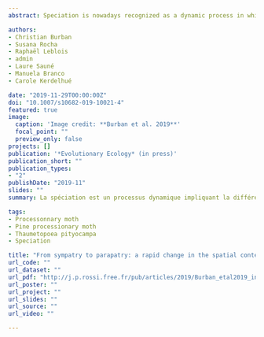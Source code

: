 ```yaml
---
abstract: Speciation is nowadays recognized as a dynamic process in which the respective roles of forces driving ecological differentiation and reproductive isolation can change through time and space. Incipient speciation events are particularly useful to follow such processes that are not tractable when considering well-differentiated taxa. A promising case study was discovered in the pine processionary moth, Thaumetopoea pityocampa, a Mediterranean defoliator of Pinus species, for which allochrony acting as an automatic magic trait was recognized as the major driver of an incipient speciation process. In Portugal, a unique population with a shifted phenology, known as the summer population (SP), co-occurs with a population following the typical life cycle, known as the winter population (WP). We monitored male activity of both populations in the Leiria region, i.e. over the whole SP distribution range using a systematic sampling along two transects, and studied Portuguese WPs at a larger geographical scale to explore their genetic diversity and spatial pattern of differentiation. Results showed that the WPs were genetically more diverse than the SP, with a strong pattern of isolation by distance both at large and small spatial scales, while the SP was very homogeneous over its whole range, without signature of its recent spatial expansion. Contrary to our expectations, no F1 hybrids were identified, even though we found an extended flight period of the SP, overlapping with the beginning of the WP reproductive period. Interestingly, the SP was found to be mostly limited to the sea shore where the WP is now scarce or absent, which could suggest competitive exclusion. Once clearly occurring in a sympatric context, the allochronic differentiation tends to develop nowadays in parapatry. 

authors:
- Christian Burban
- Susana Rocha
- Raphaël Leblois
- admin
- Laure Sauné
- Manuela Branco
- Carole Kerdelhué

date: "2019-11-29T00:00:00Z"
doi: "10.1007/s10682-019-10021-4"
featured: true
image: 
  caption: 'Image credit: **Burban et al. 2019**' 
  focal_point: ""
  preview_only: false
projects: []
publication: '*Evolutionary Ecology* (in press)'
publication_short: ""
publication_types:
- "2"
publishDate: "2019-11"
slides: ""
summary: La spéciation est un processus dynamique impliquant la différenciation écologique et l'isolement reproductif. Le rôle de ces différentes forces peut varier au cours du temps. Nous avons étudié un cas particulier chez la processionnaire du pin, Thaumetopoea pityocampa, pour lequel l’allochronie a été reconnu comme le principal moteur d’un processus de spéciation naissant. Au Portugal, une population unique à phénologie changeante, appelée population d’été (SP), coexiste avec une population suivant le cycle de vie typique, appelée population d’hiver (WP). Nos résultats montrent que les populations WP sont génétiquement plus diversifiées que la population d’été (SP) avec un isolement par la distance marqué. Aucun hybride F1 n'a été identifié et la SP est géographiquement limitée à la zone côtière où la WP est maintenant rare ou absente. Ceci pourrait signifier qu’il y a une exclusion compétitive entre les deux entités. Initialement apparue dans un contexte sympatrique, la différenciation allochronique entre WP et SP semble désormais se poursuivre en parapatrie.

tags:
- Processonnary moth
- Pine processionary moth
- Thaumetopoea pityocampa
- Speciation

title: "From sympatry to parapatry: a rapid change in the spatial context of incipient allochronic speciation"
url_code: ""
url_dataset: ""
url_pdf: "http://j.p.rossi.free.fr/pub/articles/2019/Burban_etal2019_inpress.pdf"
url_poster: ""
url_project: ""
url_slides: ""
url_source: ""
url_video: ""

---
```


